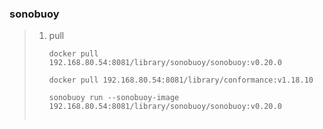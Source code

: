### sonobuoy

> 1. pull
>
>    ```
>    docker pull 192.168.80.54:8081/library/sonobuoy/sonobuoy:v0.20.0
>    ```
>
>    ```
>    docker pull 192.168.80.54:8081/library/conformance:v1.18.10
>    ```
>
>    ```
>    sonobuoy run --sonobuoy-image 192.168.80.54:8081/library/sonobuoy/sonobuoy:v0.20.0
>    ```
>
>    ```
>    
>    ```
